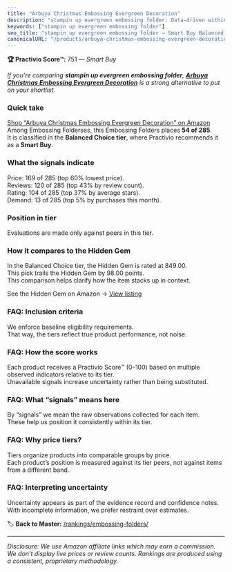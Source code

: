 ```yaml
---
title: "Arbuya Christmas Embossing Evergreen Decoration"
description: "stampin up evergreen embossing folder: Data-driven within Balanced Choice ranking using the Practivio Score™. Positioned by quality, value, demand, findability…"
keywords: ["stampin up evergreen embossing folder"]
seo_title: "stampin up evergreen embossing folder — Smart Buy Balanced Choice (2025)"
canonicalURL: "/products/arbuya-christmas-embossing-evergreen-decoration-B0DLJXJ7NV/"
---
```


**🏆 Practivio Score™:** 751 — _Smart Buy_


*If you're comparing **stampin up evergreen embossing folder**, **[Arbuya Christmas Embossing Evergreen Decoration](https://www.amazon.com/dp/B0DLJXJ7NV?tag=practivio-20)** is a strong alternative to put on your shortlist.*
### Quick take
[Shop “Arbuya Christmas Embossing Evergreen Decoration” on Amazon](https://www.amazon.com/dp/B0DLJXJ7NV?tag=practivio-20)
Among Embossing Folderses, this Embossing Folders places **54 of 285**.  
It is classified in the **Balanced Choice tier**, where Practivio recommends it as a **Smart Buy**.

### What the signals indicate
Price: 169 of 285 (top 60% lowest price).  
Reviews: 120 of 285 (top 43% by review count).  
Rating: 104 of 285 (top 37% by average stars).  
Demand: 13 of 285 (top 5% by purchases this month).

### Position in tier
Evaluations are made only against peers in this tier.

### How it compares to the Hidden Gem
In the Balanced Choice tier, the Hidden Gem is rated at 849.00.  
This pick trails the Hidden Gem by 98.00 points.  
This comparison helps clarify how the item stacks up in context.  

See the Hidden Gem on Amazon → [View listing](https://www.amazon.com/dp/B0006HXBSU?tag=practivio-20)

### FAQ: Inclusion criteria
We enforce baseline eligibility requirements.  
That way, the tiers reflect true product performance, not noise.

### FAQ: How the score works
Each product receives a Practivio Score™ (0–100) based on multiple observed indicators relative to its tier.  
Unavailable signals increase uncertainty rather than being substituted.

### FAQ: What “signals” means here
By “signals” we mean the raw observations collected for each item.  
These help us position it consistently within its tier.

### FAQ: Why price tiers?
Tiers organize products into comparable groups by price.  
Each product’s position is measured against its tier peers, not against items from a different band.

### FAQ: Interpreting uncertainty
Uncertainty appears as part of the evidence record and confidence notes.  
With incomplete information, we prefer restraint over estimates.


🏷️ **Back to Master:** [/rankings/embossing-folders/](/rankings/embossing-folders/)

---
_Disclosure: We use Amazon affiliate links which may earn a commission. We don’t display live prices or review counts. Rankings are produced using a consistent, proprietary methodology._
